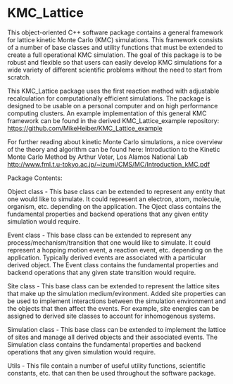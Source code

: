 # KMC_Lattice
This object-oriented C++ software package contains a general framework for lattice kinetic Monte Carlo (KMC) simulations.  This framework consists of a number of base classes and utility functions that must be extended to create a full operational KMC simulation.  The goal of this package is to be robust and flexible so that users can easily develop KMC simulations for a wide variety of different scientific problems without the need to start from scratch.

This KMC_Lattice package uses the first reaction method with adjustable recalculation for computationally efficient simulations.  The package is designed to be usable on a personal computer and on high performance computing clusters.  An example implementation of this general KMC framework can be found in the derived KMC_Lattice_example repository:
https://github.com/MikeHeiber/KMC_Lattice_example

For further reading about kinetic Monte Carlo simulations, a nice overview of the theory and algorithm can be found here:
Introduction to the Kinetic Monte Carlo Method by Arthur Voter, Los Alamos National Lab
http://www.fml.t.u-tokyo.ac.jp/~izumi/CMS/MC/Introduction_kMC.pdf

Package Contents:

Object class - This base class can be extended to represent any entity that one would like to simulate.  It could represent an electron, atom, molecule, organism, etc. depending on the application. The Oject class contains the fundamental properties and backend operations that any given entity simulation would require.

Event class - This base class can be extended to represent any process/mechanism/transition that one would like to simulate.  It could represent a hopping motion event, a reaction event, etc. depending on the application.  Typically derived events are associated with a particular derived object.  The Event class contains the fundamental properties and backend operations that any given state transition would require.

Site class - This base class can be extended to represent the lattice sites that make up the simulation medium/evironment. Added site properties can be used to implement interactions between the simulation environment and the objects that then affect the events.  For example, site energies can be assigned to derived site classes to account for inhomogenous systems.

Simulation class - This base class can be extended to implement the lattice of sites and manage all derived objects and their associated events. The Simulation class contains the fundamental properties and backend operations that any given simulation would require.

Utils - This file contain a number of useful utility functions, scientific constants, etc. that can then be used throughout the software package.
